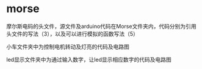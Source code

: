 # morse
摩尔斯电码的头文件，源文件及arduino代码在Morse文件夹内，代码分别为引用头文件的写法（3），以及可以进行模拟的函数写法（5）

小车文件夹中为控制电机转动及灯亮的代码及电路图

led显示文件夹中为通过输入数字，让led显示相应数字的代码及电路图

